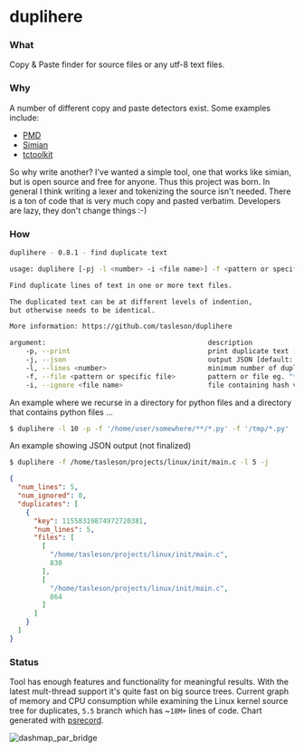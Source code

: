 # duplihere

### What
Copy & Paste finder for source files or any utf-8 text files.


### Why

A number of different copy and paste detectors exist.  Some examples include:

* [PMD](https://pmd.github.io/)
* [Simian](http://www.harukizaemon.com/simian/)
* [tctoolkit](https://bitbucket.org/nitinbhide/tctoolkit/src/default/)

So why write another?  I've wanted a simple tool, one that works like simian,
but is open source and free for anyone. Thus this project was born.  In
general I think writing a lexer and tokenizing the source isn't needed.
There is a ton of code that is very much copy and pasted verbatim.
Developers are lazy, they don't change things :-)

### How

```bash
duplihere - 0.8.1 - find duplicate text

usage: duplihere [-pj -l <number> -i <file name>] -f <pattern or specific file>

Find duplicate lines of text in one or more text files.

The duplicated text can be at different levels of indention,
but otherwise needs to be identical.

More information: https://github.com/tasleson/duplihere

argument:                                        description
    -p, --print                                  print duplicate text [default: false]
    -j, --json                                   output JSON [default: false]
    -l, --lines <number>                         minimum number of duplicate lines [default: 6]
    -f, --file <pattern or specific file>        pattern or file eg. "**/*.[h|c]" recursive, "*.py", "file.ext", can repeat [required]
    -i, --ignore <file name>                     file containing hash values to ignore, one per line

```

An example where we recurse in a directory for python files and a directory
that contains python files ...
```bash
$ duplihere -l 10 -p -f '/home/user/somewhere/**/*.py' -f '/tmp/*.py'
```

An example showing JSON output (not finalized)

```bash
$ duplihere -f /home/tasleson/projects/linux/init/main.c -l 5 -j
```

```json
{
  "num_lines": 5,
  "num_ignored": 0,
  "duplicates": [
    {
      "key": 11558319874972720381,
      "num_lines": 5,
      "files": [
        [
          "/home/tasleson/projects/linux/init/main.c",
          830
        ],
        [
          "/home/tasleson/projects/linux/init/main.c",
          864
        ]
      ]
    }
  ]
}

```

### Status

Tool has enough features and functionality for meaningful results.
With the latest mult-thread support it's quite fast on
big source trees.  Current graph of memory and CPU consumption while examining
the Linux kernel source tree for duplicates, `5.5` branch which has
~`18M+` lines of code. Chart generated with
[psrecord](https://github.com/astrofrog/psrecord).

![dashmap_par_bridge](https://user-images.githubusercontent.com/2520480/80819654-fcc1b880-8b9a-11ea-8d47-0b10a2542981.png)
